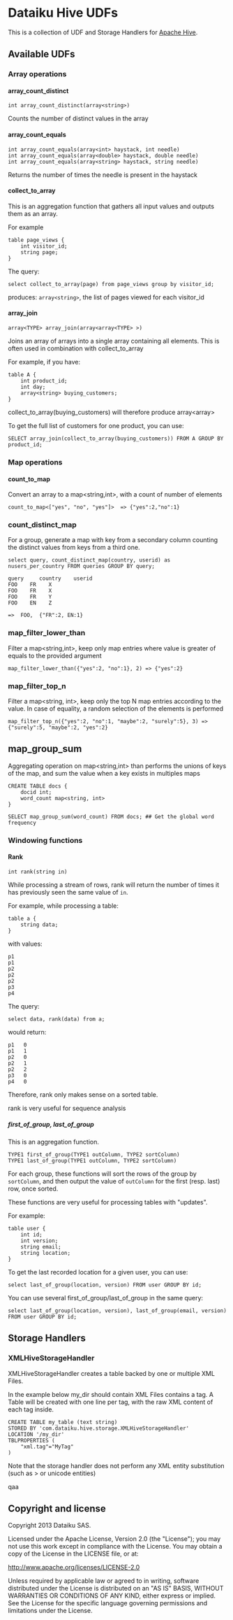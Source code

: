 # Dataiku Hive UDFs

This is a collection of UDF and Storage Handlers for [Apache Hive](http://apache.hive.org).

## Available UDFs

### Array operations

#### array_count_distinct

    int array_count_distinct(array<string>)

Counts the number of distinct values in the array

#### array_count_equals

    int array_count_equals(array<int> haystack, int needle)
    int array_count_equals(array<double> haystack, double needle)
    int array_count_equals(array<string> haystack, string needle)

Returns the number of times the needle is present in the haystack

#### collect_to_array

This is an aggregation function that gathers all input values and outputs them as an array.

For example

    table page_views {
        int visitor_id;
        string page;
    }

The query:

    select collect_to_array(page) from page_views group by visitor_id;

produces: `array<string>`, the list of pages viewed for each visitor_id

#### array_join

    array<TYPE> array_join(array<array<TYPE> >)

Joins an array of arrays into a single array containing all elements.
This is often used in combination with collect_to_array

For example, if you have:

    table A {
        int product_id;
        int day;
        array<string> buying_customers;
    }

collect_to_array(buying_customers) will therefore produce array<array<string>>

To get the full list of customers for one product, you can use:

    SELECT array_join(collect_to_array(buying_customers)) FROM A GROUP BY product_id;

### Map operations

#### count_to_map

Convert an array<string> to a map<string,int>, with a count of number of elements


    count_to_map<["yes", "no", "yes"]>  => {"yes":2,"no":1}

### count_distinct_map

For a group, generate a map with key from a secondary column counting the distinct values from keys from a third one. 


    select query, count_distinct_map(country, userid) as nusers_per_country FROM queries GROUP BY query; 

    query     country    userid
    FOO    FR    X
    FOO    FR    X
    FOO    FR    Y
    FOO    EN    Z 

    =>  FOO,  {"FR":2, EN:1}


### map_filter_lower_than

Filter a map<string,int>, keep only map entries where value is greater of equals to the provided argument

    map_filter_lower_than({"yes":2, "no":1}, 2) => {"yes":2}


### map_filter_top_n

Filter a map<string, int>, keep only the top N map entries according to the value. In case of equality, a random
selection of the elements is performed

    map_filter_top_n({"yes":2, "no":1, "maybe":2, "surely":5}, 3) => {"surely":5, "maybe":2, "yes":2}

## map_group_sum

Aggregating operation on map<string,int> than performs the unions of keys of the map, and sum the value when a key
exists in multiples maps


    CREATE TABLE docs {
        docid int;
        word_count map<string, int>
    }

    SELECT map_group_sum(word_count) FROM docs; ## Get the global word frequency




### Windowing functions

#### Rank

    int rank(string in)
    
While processing a stream of rows, rank will return the number of times it has previously seen the same value of `in`.

For example, while processing a table:
   
    table a {
        string data;
    }
    
with values:

    p1
    p1
    p2
    p2
    p2
    p3
    p4

The query:

    select data, rank(data) from a;

would return:

    p1   0
    p1   1
    p2   0
    p2   1
    p2   2
    p3   0
    p4   0
    
Therefore, rank only makes sense on a sorted table.

rank is very useful for sequence analysis

##### first_of_group, last_of_group

This is an aggregation function.

    TYPE1 first_of_group(TYPE1 outColumn, TYPE2 sortColumn)
    TYPE1 last_of_group(TYPE1 outColumn, TYPE2 sortColumn)
    
For each group, these functions will sort the rows of the group by `sortColumn`, and then 
output the value of `outColumn` for the first (resp. last) row, once sorted.

These functions are very useful for processing tables with "updates".

For example:

    table user {
        int id;
        int version;
        string email;
        string location;
    }

To get the last recorded location for a given user, you can use:

    select last_of_group(location, version) FROM user GROUP BY id;

You can use several first_of_group/last_of_group in the same query:

    select last_of_group(location, version), last_of_group(email, version) FROM user GROUP BY id;



## Storage Handlers

### XMLHiveStorageHandler


XMLHiveStorageHandler creates a table backed by one or multiple XML Files.

In the example below my_dir should contain XML Files contains a <MyTag> tag.
A Table will be created with one line per tag, with the raw XML content of each tag inside.

    CREATE TABLE my_table (text string)
    STORED BY 'com.dataiku.hive.storage.XMLHiveStorageHandler'
    LOCATION '/my_dir'
    TBLPROPERTIES (
        "xml.tag"="MyTag"
    )

Note that the storage handler does not perform any XML entity substitution (such as &gt; or unicode entities)

qaa
## Copyright and license

Copyright 2013 Dataiku SAS.

Licensed under the Apache License, Version 2.0 (the "License"); you may not use this work except in compliance with the License. You may obtain a copy of the License in the LICENSE file, or at:

http://www.apache.org/licenses/LICENSE-2.0

Unless required by applicable law or agreed to in writing, software distributed under the License is distributed on an "AS IS" BASIS, WITHOUT WARRANTIES OR CONDITIONS OF ANY KIND, either express or implied. See the License for the specific language governing permissions and limitations under the License. 
